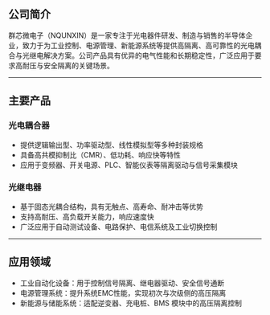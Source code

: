 ## 公司简介  
群芯微电子（NQUNXIN）是一家专注于光电器件研发、制造与销售的半导体企业，致力于为工业控制、电源管理、新能源系统等提供高隔离、高可靠性的光电耦合与光继电解决方案。公司产品具有优异的电气性能和长期稳定性，广泛应用于要求高耐压与安全隔离的关键场景。

---

## 主要产品

### 光电耦合器  
- 提供逻辑输出型、功率驱动型、线性模拟型等多种封装规格  
- 具备高共模抑制比（CMR）、低功耗、响应快等特性  
- 应用于变频器、开关电源、PLC、智能仪表等隔离驱动与信号采集模块  

### 光继电器  
- 基于固态光耦合结构，具有无触点、高寿命、耐冲击等优势  
- 支持高耐压、高负载开关能力，响应速度快  
- 广泛应用于自动测试设备、电路保护、电信系统及工业切换控制  

---

## 应用领域  
- 工业自动化设备：用于控制信号隔离、继电器驱动、安全信号通断  
- 电源管理系统：提升系统EMC性能，实现初次与次级侧的高压隔离  
- 新能源与储能系统：适配逆变器、充电桩、BMS 模块中的高压隔离控制  
